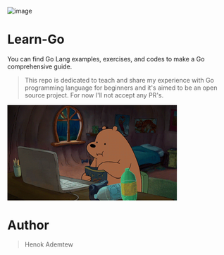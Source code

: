 ![image](https://user-images.githubusercontent.com/46082799/157305276-8f56638e-f0cb-4af2-bf7e-5f49375bb55b.png)
# Learn-Go
You can find Go Lang examples, exercises, and codes to make a Go comprehensive guide.</br>
> This repo is dedicated to teach and share my experience with Go programming language for beginners and it's aimed to be an open source project. 
> For now I'll not accept any PR's.

<img src="https://github.com/darsaveli/Mariam/blob/main/1479814528_webarebears.gif" width="385px" align="center">


# Author
> Henok Ademtew
